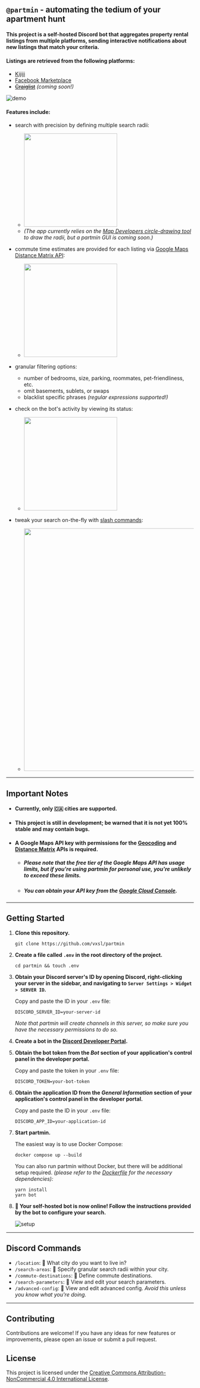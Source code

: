 ## `@partmin` - automating the tedium of your apartment hunt

#### This project is a self-hosted Discord bot that aggregates property rental listings from multiple platforms, sending interactive notifications about new listings that match your criteria.

#### **Listings are retrieved from the following platforms:**

- [Kijiji](https://www.kijiji.ca/)
- [Facebook Marketplace](https://www.facebook.com/marketplace)
- ~~[Craiglist](https://montreal.craigslist.org/)~~ _(coming soon!)_

![demo](https://github.com/vxsl/partmin/assets/53827672/bae4c2f9-675a-4329-8f4a-8d85afd74948)

#### **Features include:**

- search with precision by defining multiple search radii:

  - <img src="https://github.com/vxsl/partmin/assets/53827672/1c86e658-3fdd-439d-ad3f-30a8cfb05b85" width="250">
  - _(The app currently relies on the [Map Developers circle-drawing tool](https://www.mapdevelopers.com/draw-circle-tool.php) to draw the radii, but a partmin GUI is coming soon.)_

- commute time estimates are provided for each listing via [Google Maps Distance Matrix API](https://developers.google.com/maps/documentation/distance-matrix/overview):

  - <img src="https://github.com/vxsl/partmin/assets/53827672/0a53ea49-8530-47d4-a2d9-999781818ea7" width="250">

- granular filtering options:

  - number of bedrooms, size, parking, roommates, pet-friendliness, etc.
  - omit basements, sublets, or swaps
  - blacklist specific phrases _(regular expressions supported!)_

- check on the bot's activity by viewing its status:

  - <img src="https://github.com/vxsl/partmin/assets/53827672/22f015f5-ca76-49d4-ba34-d4c91b5ef5e2" width="250">

- tweak your search on-the-fly with [slash commands](#discord-commands):
  - <img src="https://github.com/vxsl/partmin/assets/53827672/a7b9b3f0-d775-42ef-b0d3-b3462df7d244" width="650">

---

## Important Notes

- #### Currently, only 🇨🇦 cities are supported.

- #### This project is still in development; be warned that it is not yet 100% stable and may contain bugs.

- #### A Google Maps API key with permissions for the [Geocoding](https://developers.google.com/maps/documentation/geocoding/overview) and [Distance Matrix](https://developers.google.com/maps/documentation/distance-matrix/overview) APIs is required.
  - ##### Please note that the free tier of the Google Maps API has usage limits, but if you're using partmin for personal use, you're unlikely to exceed these limits.
  - ##### You can obtain your API key from the [Google Cloud Console](https://console.cloud.google.com/).

---

## Getting Started

1. **Clone this repository.**

   ```shell
   git clone https://github.com/vxsl/partmin
   ```

1. **Create a file called `.env` in the root directory of the project.**

   ```shell
   cd partmin && touch .env
   ```

1. **Obtain your Discord server's ID by opening Discord, right-clicking your server in the sidebar, and navigating to `Server Settings > Widget > SERVER ID`.**

   Copy and paste the ID in your `.env` file:

   ```
   DISCORD_SERVER_ID=your-server-id
   ```

   _Note that partmin will create channels in this server, so make sure you have the necessary permissions to do so._

1. **Create a bot in the [Discord Developer Portal](https://discord.com/developers/applications/).**

1. **Obtain the bot token from the _Bot_ section of your application's control panel in the developer portal.**

   Copy and paste the token in your `.env` file:

   ```
   DISCORD_TOKEN=your-bot-token
   ```

1. **Obtain the application ID from the _General Information_ section of your application's control panel in the developer portal.**

   Copy and paste the ID in your `.env` file:

   ```
   DISCORD_APP_ID=your-application-id
   ```

1. **Start partmin.**

   The easiest way is to use Docker Compose:

   ```shell
   docker compose up --build
   ```

   You can also run partmin without Docker, but there will be additional setup required. _(please refer to the [Dockerfile](Dockerfile) for the necessary dependencies):_

   ```shell
   yarn install
   yarn bot
   ```

1. **🚀 Your self-hosted bot is now online! Follow the instructions provided by the bot to configure your search.**

   ![setup](https://github.com/vxsl/partmin/assets/53827672/917a1104-8ef6-44e6-9ecb-d95cefb4169a)

---

## Discord Commands

- `/location`: 📌 What city do you want to live in?
- `/search-areas`: 📌 Specify granular search radii within your city.
- `/commute-destinations`: 📌 Define commute destinations.
- `/search-parameters`: 📄 View and edit your search parameters.
- `/advanced-config`: 📄 View and edit advanced config. _Avoid this unless you know what you're doing._

---

## Contributing

Contributions are welcome! If you have any ideas for new features or improvements, please open an issue or submit a pull request.

## License

This project is licensed under the [Creative Commons Attribution-NonCommercial 4.0 International License](LICENSE).

